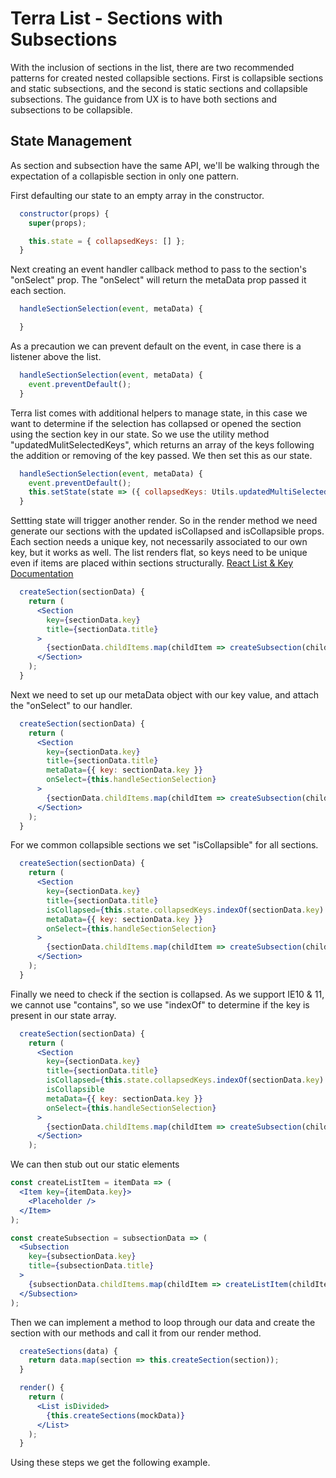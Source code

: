 # Terra List - Sections with Subsections

With the inclusion of sections in the list, there are two recommended patterns for created nested collapsible sections. First is collapsible sections and static subsections, and the second is static sections and collapsible subsections. The guidance from UX is to have both sections and subsections to be collapsible.

## State Management
As section and subsection have the same API, we'll be walking through the expectation of a collapisble section in only one pattern.

 First defaulting our state to an empty array in the constructor. 
```jsx
  constructor(props) {
    super(props);

    this.state = { collapsedKeys: [] };
  }
```
Next creating an event handler callback method to pass to the section's "onSelect" prop. The "onSelect" will return the metaData prop passed it each section.
```jsx
  handleSectionSelection(event, metaData) {

  }
```
As a precaution we can prevent default on the event, in case there is a listener above the list.
```jsx
  handleSectionSelection(event, metaData) {
    event.preventDefault();
  }
```
Terra list comes with additional helpers to manage state, in this case we want to determine if the selection has collapsed or opened the section using the section key in our state. So we use the utility method "updatedMulitSelectedKeys", which returns an array of the keys following the addition or removing of the key passed. We then set this as our state.
```jsx
  handleSectionSelection(event, metaData) {
    event.preventDefault();
    this.setState(state => ({ collapsedKeys: Utils.updatedMultiSelectedKeys(state.selectedKeys, metaData.key) }));
  }
```
Settting state will trigger another render. So in the render method we need generate our sections with the updated isCollapsed and isCollapsible props. Each section needs a unique key, not necessarily associated to our own key, but it works as well. The list renders flat, so keys need to be unique even if items are placed within sections structurally.
[React List & Key Documentation](https://reactjs.org/docs/lists-and-keys.html)
```jsx
  createSection(sectionData) {
    return (
      <Section
        key={sectionData.key}
        title={sectionData.title}
      >
        {sectionData.childItems.map(childItem => createSubsection(childItem))}
      </Section>
    );
  }
```
Next we need to set up our metaData object with our key value, and attach the "onSelect" to our handler.
```jsx
  createSection(sectionData) {
    return (
      <Section
        key={sectionData.key}
        title={sectionData.title}
        metaData={{ key: sectionData.key }}
        onSelect={this.handleSectionSelection}
      >
        {sectionData.childItems.map(childItem => createSubsection(childItem))}
      </Section>
    );
  }
```
For we common collapsible sections we set "isCollapsible" for all sections.
```jsx
  createSection(sectionData) {
    return (
      <Section
        key={sectionData.key}
        title={sectionData.title}
        isCollapsed={this.state.collapsedKeys.indexOf(sectionData.key) >= 0}
        metaData={{ key: sectionData.key }}
        onSelect={this.handleSectionSelection}
      >
        {sectionData.childItems.map(childItem => createSubsection(childItem))}
      </Section>
    );
  }
```
Finally we need to check if the section is collapsed. As we support IE10 & 11, we cannot use "contains", so we use "indexOf" to determine if the key is present in our state array.
```jsx
  createSection(sectionData) {
    return (
      <Section
        key={sectionData.key}
        title={sectionData.title}
        isCollapsed={this.state.collapsedKeys.indexOf(sectionData.key) >= 0}
        isCollapsible
        metaData={{ key: sectionData.key }}
        onSelect={this.handleSectionSelection}
      >
        {sectionData.childItems.map(childItem => createSubsection(childItem))}
      </Section>
    );
```
We can then stub out our static elements
```jsx
const createListItem = itemData => (
  <Item key={itemData.key}>
    <Placeholder />
  </Item>
);

const createSubsection = subsectionData => (
  <Subsection
    key={subsectionData.key}
    title={subsectionData.title}
  >
    {subsectionData.childItems.map(childItem => createListItem(childItem))}
  </Subsection>
);
```
Then we can implement a method to loop through our data and create the section with our methods and call it from our render method.
```jsx
  createSections(data) {
    return data.map(section => this.createSection(section));
  }

  render() {
    return (
      <List isDivided>
        {this.createSections(mockData)}
      </List>
    );
  }
  ```
  Using these steps we get the following example.
